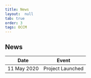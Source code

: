 ```yaml
---
title: News
layout:  null
tab: true
order: 3
tags: OCCM
---
```


## News
Date | Event
------- | --------------
11 May 2020 | Project Launched
